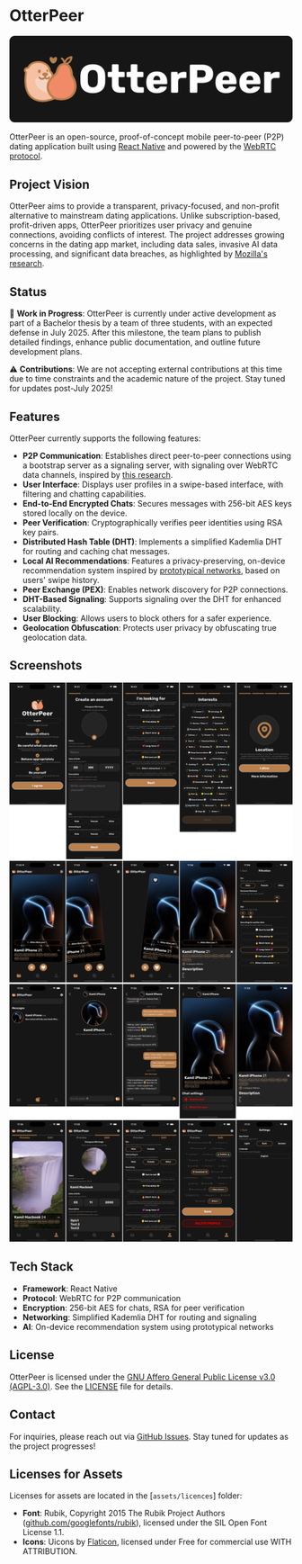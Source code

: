# OtterPeer

![](./screenshots/otterpeer-logo-with-text.png)

OtterPeer is an open-source, proof-of-concept mobile peer-to-peer (P2P) dating application built using [React Native](https://reactnative.dev/) and powered by the [WebRTC protocol](https://webrtc.org/).

## Project Vision

OtterPeer aims to provide a transparent, privacy-focused, and non-profit alternative to mainstream dating applications. Unlike subscription-based, profit-driven apps, OtterPeer prioritizes user privacy and genuine connections, avoiding conflicts of interest. The project addresses growing concerns in the dating app market, including data sales, invasive AI data processing, and significant data breaches, as highlighted by [Mozilla's research](https://www.mozillafoundation.org/en/blog/everything-but-your-mothers-maiden-name-mozilla-research-finds-majority-of-dating-apps-more-data-hungry-and-invasive-than-ever/).

## Status

🚧 **Work in Progress**: OtterPeer is currently under active development as part of a Bachelor thesis by a team of three students, with an expected defense in July 2025. After this milestone, the team plans to publish detailed findings, enhance public documentation, and outline future development plans.

⚠️ **Contributions**: We are not accepting external contributions at this time due to time constraints and the academic nature of the project. Stay tuned for updates post-July 2025!

## Features

OtterPeer currently supports the following features:

- **P2P Communication**: Establishes direct peer-to-peer connections using a bootstrap server as a signaling server, with signaling over WebRTC data channels, inspired by [this research](https://www.sciencedirect.com/science/article/abs/pii/S0140366415002108).
- **User Interface**: Displays user profiles in a swipe-based interface, with filtering and chatting capabilities.
- **End-to-End Encrypted Chats**: Secures messages with 256-bit AES keys stored locally on the device.
- **Peer Verification**: Cryptographically verifies peer identities using RSA key pairs.
- **Distributed Hash Table (DHT)**: Implements a simplified Kademlia DHT for routing and caching chat messages.
- **Local AI Recommendations**: Features a privacy-preserving, on-device recommendation system inspired by [prototypical networks](https://arxiv.org/abs/1703.05175), based on users' swipe history.
- **Peer Exchange (PEX)**: Enables network discovery for P2P connections.
- **DHT-Based Signaling**: Supports signaling over the DHT for enhanced scalability.
- **User Blocking**: Allows users to block others for a safer experience.
- **Geolocation Obfuscation**: Protects user privacy by obfuscating true geolocation data.

## Screenshots

![](./screenshots/profile-creation.png)
![](./screenshots/swipe-page-and-filtration.png)
![](./screenshots/chats.png)
![](./screenshots/profile-edition.png)

## Tech Stack

- **Framework**: React Native
- **Protocol**: WebRTC for P2P communication
- **Encryption**: 256-bit AES for chats, RSA for peer verification
- **Networking**: Simplified Kademlia DHT for routing and signaling
- **AI**: On-device recommendation system using prototypical networks

## License

OtterPeer is licensed under the [GNU Affero General Public License v3.0 (AGPL-3.0)](https://www.gnu.org/licenses/agpl-3.0.en.html). See the [LICENSE](LICENSE) file for details.

## Contact

For inquiries, please reach out via [GitHub Issues](https://github.com/your-username/otterpeer/issues). Stay tuned for updates as the project progresses!

## Licenses for Assets

Licenses for assets are located in the [`assets/licences`] folder:
- **Font**: Rubik, Copyright 2015 The Rubik Project Authors ([github.com/googlefonts/rubik](https://github.com/googlefonts/rubik)), licensed under the SIL Open Font License 1.1.
- **Icons**: Uicons by [Flaticon](https://www.flaticon.com/uicons), licensed under Free for commercial use WITH ATTRIBUTION.